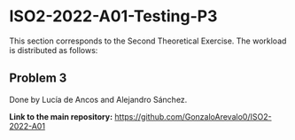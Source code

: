 # ISO2-2022-A01-Testing-P3

This section corresponds to the Second Theoretical Exercise. The workload is distributed as follows:

## Problem 3
Done by Lucía de Ancos and Alejandro Sánchez.

**Link to the main repository:** https://github.com/GonzaloArevalo0/ISO2-2022-A01
